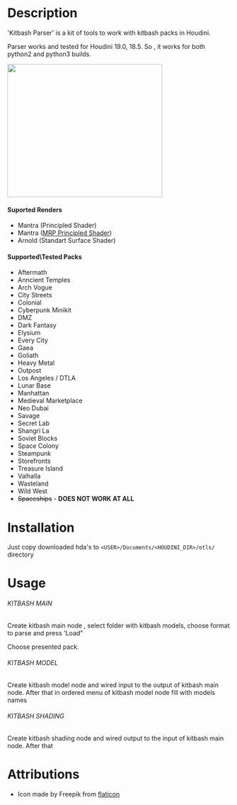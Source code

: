 # Description
'Kitbash Parser' is a kit of tools to work with kitbash packs in Houdini.

Parser works and tested for Houdini 19.0, 18.5. So , it works for both python2 and python3 builds.

<img src="https://user-images.githubusercontent.com/97801456/181500410-8caae4e7-94c3-4e9d-a4d8-49db2d2a0d51.png" width="350" height="300">

#### Suported Renders
- Mantra (Principled Shader)
- Mantra ([MRP Principled Shader](https://github.com/MainRoadPost/houdini_configs))
- Arnold (Standart Surface Shader)

#### Supported\Tested Packs
- Aftermath
- Anncient Temples 
- Arch Vogue 
- City Streets
- Colonial
- Cyberpunk Minikit
- DMZ
- Dark Fantasy
- Elysium
- Every City
- Gaea
- Goliath
- Heavy Metal
- Outpost
- Los Angeles / DTLA
- Lunar Base
- Manhattan
- Medieval Marketplace
- Neo Dubai
- Savage
- Secret Lab
- Shangri La
- Soviet Blocks
- Space Colony
- Steampunk 
- Storefronts
- Treasure Island
- Valhalla
- Wasteland
- Wild West
- ~~Spaceships~~ - **DOES NOT WORK AT ALL**

# Installation

Just copy downloaded hda's to ``` <USER>/Documents/<HOUDINI_DIR>/otls/ ``` directory

# Usage

###### KITBASH MAIN
Create kitbash main node , select folder with kitbash models, choose format to parse and press 'Load"

Choose presented pack.

###### KITBASH MODEL
Create kitbash model node and wired input to the output of kitbash main node. After that in ordered menu of kitbash model node fill with models names

###### KITBASH SHADING
Create kitbash shading node and wired output to the input of kitbash main node. After that 

# Attributions

- Icon made by Freepik from [flaticon](www.flaticon.com)

